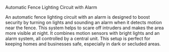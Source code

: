 Automatic Fence Lighting Circuit with Alarm

An automatic fence lighting circuit with an alarm is designed to boost security by turning on lights and sounding an alarm when it detects motion near the fence. This system helps to scare off intruders and makes the area more visible at night. It combines motion sensors with bright lights and an alarm system, all controlled by a central unit. This setup is perfect for keeping homes and businesses safe, especially in dark or secluded areas.
